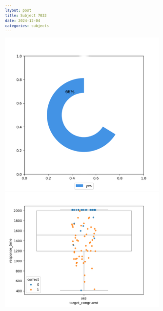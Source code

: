 ```yaml
---
layout: post
title: Subject 7033
date: 2024-12-04
categories: subjects
---
```


![](data/7033/run-19/7033_accuracy_target_congruence.png)
![](data/7033/run-19/7033_rt_congruence.png)
